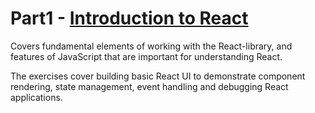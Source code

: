 # Part1 - [Introduction to React](https://fullstackopen.com/en/part1)

Covers fundamental elements of working with the React-library, and features of JavaScript that are important for understanding React.

The exercises cover building basic React UI to demonstrate component rendering, state management, event handling and debugging React applications.